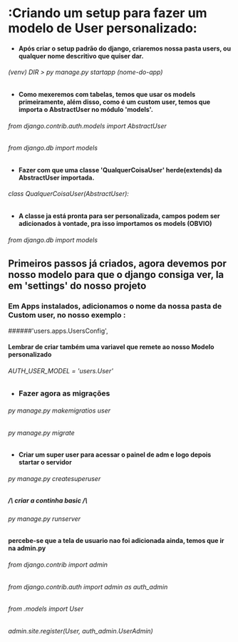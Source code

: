 # :Criando um setup para fazer um modelo de User personalizado:
* #### Após criar o setup padrão do django, criaremos nossa pasta users, ou qualquer nome descritivo que quiser dar.
###### (venv) DIR > py manage.py startapp (nome-do-app)
* #### Como mexeremos com tabelas, temos que usar os models primeiramente, além disso, como é um custom user, temos que importa o AbstractUser no módulo 'models'.
###### from django.contrib.auth.models import AbstractUser
###### from django.db import models
* #### Fazer com que uma classe 'QualquerCoisaUser' herde(extends) da AbstractUser importada.
###### class QualquerCoisaUser(AbstractUser):
* #### A classe ja está pronta para ser personalizada, campos podem ser adicionados à vontade, pra isso importamos os models (OBVIO)
###### from django.db import models
## Primeiros passos já criados, agora devemos por nosso modelo para que o django consiga ver, la em 'settings' do nosso projeto
### Em Apps instalados, adicionamos o nome da nossa pasta de Custom user, no nosso exemplo : 
######'users.apps.UsersConfig',

#### Lembrar de criar também uma variavel que remete ao nosso Modelo personalizado

###### AUTH_USER_MODEL = 'users.User'

* ### Fazer agora as migrações
###### py manage.py makemigratios user
###### py manage.py migrate

* #### Criar um super user para acessar o painel de adm e logo depois startar o servidor
###### py manage.py createsuperuser
##### /\ criar a continha basic /\
###### py manage.py runserver

#### percebe-se que a tela de usuario nao foi adicionada ainda, temos que ir na admin.py 
###### from django.contrib import admin
###### from django.contrib.auth import admin as auth_admin
###### from .models import User
###### admin.site.register(User, auth_admin.UserAdmin)

